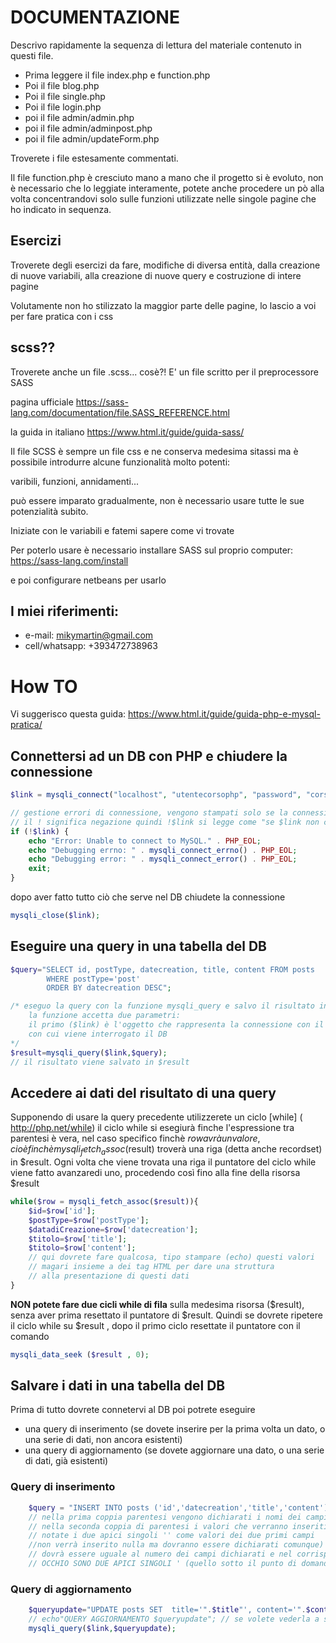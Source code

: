# DOCUMENTAZIONE

Descrivo rapidamente la sequenza di lettura del materiale contenuto in questi file.

- Prima leggere il file index.php e function.php
- Poi il file blog.php
- Poi il file single.php
- Poi il file login.php
- poi il file admin/admin.php
- poi il file admin/adminpost.php
- poi il file admin/updateForm.php

Troverete i file estesamente commentati.

Il file function.php è cresciuto mano a mano che il progetto si è evoluto,
non è necessario che lo leggiate interamente, potete anche procedere un pò 
alla volta concentrandovi solo sulle funzioni utilizzate nelle singole pagine
che ho indicato in sequenza.

## Esercizi
Troverete degli esercizi da fare, modifiche di diversa entità, dalla creazione di nuove variabili,
alla creazione di nuove query e costruzione di intere pagine

Volutamente non ho stilizzato la maggior parte delle pagine, lo lascio a voi per fare pratica con i css

## scss??
Troverete anche un file .scss... cosè?!
E' un file scritto per il preprocessore SASS 

pagina ufficiale https://sass-lang.com/documentation/file.SASS_REFERENCE.html

la guida in italiano https://www.html.it/guide/guida-sass/

Il file SCSS è sempre un file css e ne conserva medesima sitassi ma è possibile introdurre 
alcune funzionalità molto potenti:

varibili, funzioni, annidamenti...

può essere imparato gradualmente, non è necessario usare tutte le sue potenzialità subito.

Iniziate con le variabili e fatemi sapere come vi trovate

Per poterlo usare è necessario installare SASS sul proprio computer:
https://sass-lang.com/install

e poi configurare netbeans per usarlo

## I miei riferimenti:

[me]: https://avatars0.githubusercontent.com/u/1137971?s=460&v=4 "Michele Martinello"

- e-mail: mikymartin@gmail.com
- cell/whatsapp: +393472738963

# How TO

Vi suggerisco questa guida: https://www.html.it/guide/guida-php-e-mysql-pratica/

## Connettersi ad un DB con PHP e chiudere la connessione

```php
$link = mysqli_connect("localhost", "utentecorsophp", "password", "corsophp");

// gestione errori di connessione, vengono stampati solo se la connessione fallisce
// il ! significa negazione quindi !$link si legge come "se $link non c'è"
if (!$link) {
    echo "Error: Unable to connect to MySQL." . PHP_EOL;
    echo "Debugging errno: " . mysqli_connect_errno() . PHP_EOL;
    echo "Debugging error: " . mysqli_connect_error() . PHP_EOL;
    exit;
}
```
dopo aver fatto tutto ciò che serve nel DB chiudete la connessione

```php
mysqli_close($link);
```
## Eseguire una query in una tabella del DB

```php
$query="SELECT id, postType, datecreation, title, content FROM posts
        WHERE postType='post' 
        ORDER BY datecreation DESC";

/* eseguo la query con la funzione mysqli_query e salvo il risultato in una variabile $result
    la funzione accetta due parametri:
    il primo ($link) è l'oggetto che rappresenta la connessione con il DB, il secondo è la query
    con cui viene interrogato il DB
*/
$result=mysqli_query($link,$query);
// il risultato viene salvato in $result
```
## Accedere ai dati del risultato di una query

Supponendo di usare la query precedente utilizzerete un ciclo [while] ( http://php.net/while)
il ciclo while si esegiurà finche l'espressione tra parentesi è vera, nel caso specifico finchè
$row avrà un valore, cioè finchè mysqli_fetch_assoc($result) 
troverà una riga (detta anche recordset) in $result.
Ogni volta che viene trovata una riga il puntatore del ciclo while viene fatto avanzaredi uno,
procedendo così fino alla fine della risorsa $result

```php
while($row = mysqli_fetch_assoc($result)){
    $id=$row['id'];
    $postType=$row['postType'];
    $datadiCreazione=$row['datecreation'];
    $titolo=$row['title'];
    $titolo=$row['content']; 
    // qui dovrete fare qualcosa, tipo stampare (echo) questi valori
    // magari insieme a dei tag HTML per dare una struttura 
    // alla presentazione di questi dati
}
```
**NON potete fare due cicli while di fila** sulla medesima risorsa ($result), 
senza aver prima resettato il puntatore di $result.
Quindi se dovrete ripetere il ciclo while su $result , dopo il primo ciclo resettate il puntatore con il comando
```php
mysqli_data_seek ($result , 0);
```

## Salvare i dati in una tabella del DB
Prima di tutto dovrete connetervi al DB poi potrete eseguire
- una query di inserimento  (se dovete inserire per la prima volta un dato, o una serie di dati,  non ancora esistenti)
- una query di aggiornamento (se dovete aggiornare una dato, o una serie di dati,  già esistenti)


### Query di inserimento
```php
    $query = "INSERT INTO posts ('id','datecreation','title','content') VALUES ('', '','$title','$content')";
    // nella prima coppia parentesi vengono dichiarati i nomi dei campi della tabella
    // nella seconda coppia di parentesi i valori che verranno inseriti
    // notate i due apici singoli '' come valori dei due primi campi
    //non verrà inserito nulla ma dovranno essere dichiarati comunque) perchè iò numero degli inserimenti
    // dovrà essere uguale al numero dei campi dichiarati e nel corrispondete ordine
    // OCCHIO SONO DUE APICI SINGOLI ' (quello sotto il punto di domanda)

```
### Query di aggiornamento

```php
    $queryupdate="UPDATE posts SET  title='".$title"', content='".$content."' WHERE id=".$id;
    // echo"QUERY AGGIORNAMENTO $queryupdate"; // se volete vederla a schermo
    mysqli_query($link,$queryupdate);
```